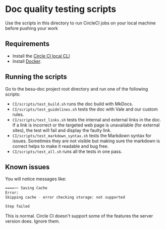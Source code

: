 # Doc quality testing scripts

Use the scripts in this directory to run CircleCI jobs on your local machine before pushing your work

## Requirements

- Install the [Circle CI local CLI](https://circleci.com/docs/2.0/local-cli/)
- Install [Docker](https://docs.docker.com/install/).

## Running the scripts

Go to the besu-doc project root directory and run one of the following scripts:

- `CI/scripts/test_build.sh` runs the doc build with MkDocs.
- `CI/scripts/test_guidelines.sh` tests the doc with Vale and our custom rules.
- `CI/scripts/test_links.sh` tests the internal and external links in the doc. If a link is
  incorrect or the targeted web page is unavailable (for external sites), the test will fail and
  display the faulty link.
- `CI/scripts/test_markdown_syntax.sh` tests the Markdown syntax for issues. Sometimes they are not visible
  but making sure the markdown is correct helps to make it readable and bug free.
- `CI/scripts/test_all.sh` runs all the tests in one pass.

## Known issues

You will notice messages like:

```bash
====>> Saving Cache
Error:
Skipping cache - error checking storage: not supported

Step failed
```

This is normal. Circle CI doesn't support some of the features the server version does. Ignore them.
